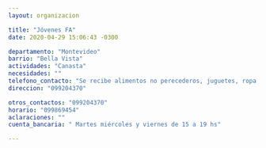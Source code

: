 ```yaml
---
layout: organizacion

title: "Jóvenes FA"
date: 2020-04-29 15:06:43 -0300

departamento: "Montevideo"
barrio: "Bella Vista"
actividades: "Canasta"
necesidades: ""
telefono_contacto: "Se recibe alimentos no perecederos, juguetes, ropa, apoyo transporte"
direccion: "099204370"

otros_contactos: "099204370"
horario: "099869454"
aclaraciones: ""
cuenta_bancaria: " Martes miércoles y viernes de 15 a 19 hs"

---
```

